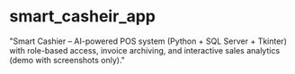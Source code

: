 # smart_casheir_app
"Smart Cashier – AI-powered POS system (Python + SQL Server + Tkinter) with role-based access, invoice archiving, and interactive sales analytics (demo with screenshots only)."
